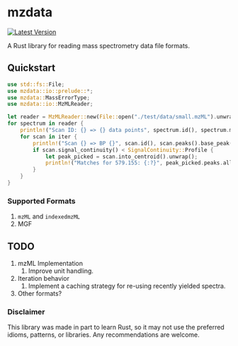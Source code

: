# mzdata
[![Latest Version](https://img.shields.io/crates/v/mzdata.svg)](https://crates.io/crates/mzdata)

A Rust library for reading mass spectrometry data file formats.

## Quickstart
```rust
use std::fs::File;
use mzdata::io::prelude::*;
use mzdata::MassErrorType;
use mzdata::io::MzMLReader;

let reader = MzMLReader::new(File::open("./test/data/small.mzML").unwrap());
for spectrum in reader {
    println!("Scan ID: {} => {} data points", spectrum.id(), spectrum.mzs().len());
    for scan in iter {
        println!("Scan {} => BP {}", scan.id(), scan.peaks().base_peak().1);
        if scan.signal_continuity() < SignalContinuity::Profile {
            let peak_picked = scan.into_centroid().unwrap();
            println!("Matches for 579.155: {:?}", peak_picked.peaks.all_peaks_for(579.155, 0.02, MassErrorType::Exact));
        }
    }
}
```

### Supported Formats
1. `mzML` and `indexedmzML`
2. MGF

## TODO
 1. mzML Implementation
    1. Improve unit handling.
 2. Iteration behavior
    1. Implement a caching strategy for re-using recently yielded spectra.
 3. Other formats?

### Disclaimer
This library was made in part to learn Rust, so it may not use the preferred idioms,
patterns, or libraries. Any recommendations are welcome.
